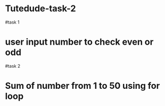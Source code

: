 # Tutedude-task-2

#task 1 
# user input number to check even or odd

#task 2
# Sum of number from 1 to 50 using for loop
